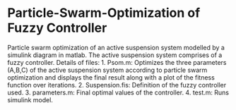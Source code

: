 # Particle-Swarm-Optimization of Fuzzy Controller
Particle swarm optimization of an active suspension system modelled by a simulink diagram in matlab. The active suspension system comprises of a fuzzy controller. 
Details of files:
    1. Psom.m: Optimizes the three parameters (A,B,C) of the active suspension system according to particle swarm optimization                and displays the final result along with a plot of the fitness function over iterations. 
    2. Suspension.fis: Definition of the fuzzy controller used.
    3. parameters.m: Final optimal values of the controller.
    4. test.m: Runs simulink model. 

